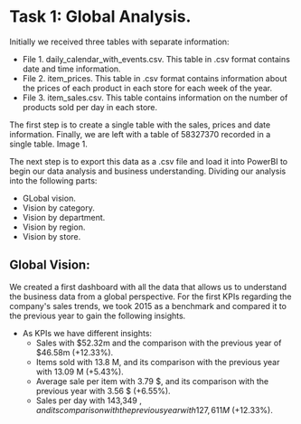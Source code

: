 # Task 1: Global Analysis.
Initially we received three tables with separate information:
- File 1. daily_calendar_with_events.csv. This table in .csv format contains date and time information.
- File 2. item_prices. This table in .csv format contains information about the prices of each product in each store for each week of the year.
- File 3. item_sales.csv. This table contains information on the number of products sold per day in each store.

The first step is to create a single table with the sales, prices and date information. Finally, we are left with a table of 58327370 recorded in a single table.
Image 1.

The next step is to export this data as a .csv file and load it into PowerBI to begin our data analysis and business understanding. Dividing our analysis into the following parts:
- GLobal vision.
- Vision by category.
- Vision by department.
- Vision by region.
- Vision by store.

## Global Vision:
We created a first dashboard with all the data that allows us to understand the business data from a global perspective. For the first KPIs regarding the company's sales trends, we took 2015 as a benchmark and compared it to the previous year to gain the following insights.
- As KPIs we have different insights:
  - Sales with $52.32m and the comparison with the previous year of $46.58m (+12.33%).
  - Items sold with 13.8 M, and its comparison with the previous year with 13.09 M (+5.43%).
  - Average sale per item with 3.79 $, and its comparison with the previous year with 3.56 $ (+6.55%).
  - Sales per day with 143,349 $, and its comparison with the previous year with 127,611 M$ (+12.33%).
